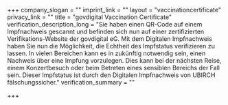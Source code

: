 +++
company_slogan = ""
imprint_link = ""
layout = "vaccinationcertificate"
privacy_link = ""
title = "govdigital Vaccination Certificate"
verification_description_long = "Sie haben einen QR-Code auf einem Impfnachweis gescannt und befinden sich nun auf einer zertifizierten Verifikations-Website der govdigital eG. Mit dem Digitalen Impfnachweis haben Sie nun die Möglichkeit, die Echtheit des Impfstatus verifizieren zu lassen. In vielen Bereichen kann es in zukünftig notwendig sein, einen Nachweis über eine Impfung vorzulegen. Dies kann bei der nächsten Reise, einem Konzertbesuch oder beim Betreten eines sensiblen Bereichs der Fall sein. Dieser Impfstatus ist durch den Digitalen Impfnachweis von UBIRCH fälschungssicher."
verification_summary = ""

+++
